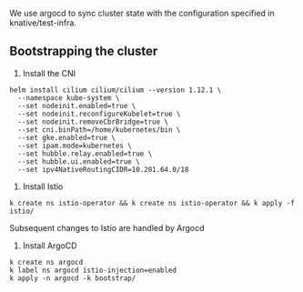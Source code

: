 
We use argocd to sync cluster state with the configuration specified in knative/test-infra.


## Bootstrapping the cluster

1. Install the CNI

```
helm install cilium cilium/cilium --version 1.12.1 \
  --namespace kube-system \
  --set nodeinit.enabled=true \
  --set nodeinit.reconfigureKubelet=true \
  --set nodeinit.removeCbrBridge=true \
  --set cni.binPath=/home/kubernetes/bin \
  --set gke.enabled=true \
  --set ipam.mode=kubernetes \
  --set hubble.relay.enabled=true \
  --set hubble.ui.enabled=true \
  --set ipv4NativeRoutingCIDR=10.201.64.0/18
```

1. Install Istio

```
k create ns istio-operator && k create ns istio-operator && k apply -f istio/
```

Subsequent changes to Istio are handled by Argocd

1. Install ArgoCD

```
k create ns argocd
k label ns argocd istio-injection=enabled
k apply -n argocd -k bootstrap/
```
